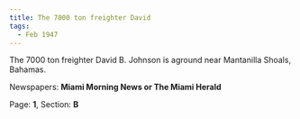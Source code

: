 ```yaml
---  
title: The 7000 ton freighter David  
tags:  
  - Feb 1947  
---  
```

  
The 7000 ton freighter David B. Johnson is aground near Mantanilla Shoals, Bahamas.  
  
Newspapers: **Miami Morning News or The Miami Herald**  
  
Page: **1**, Section: **B** 
